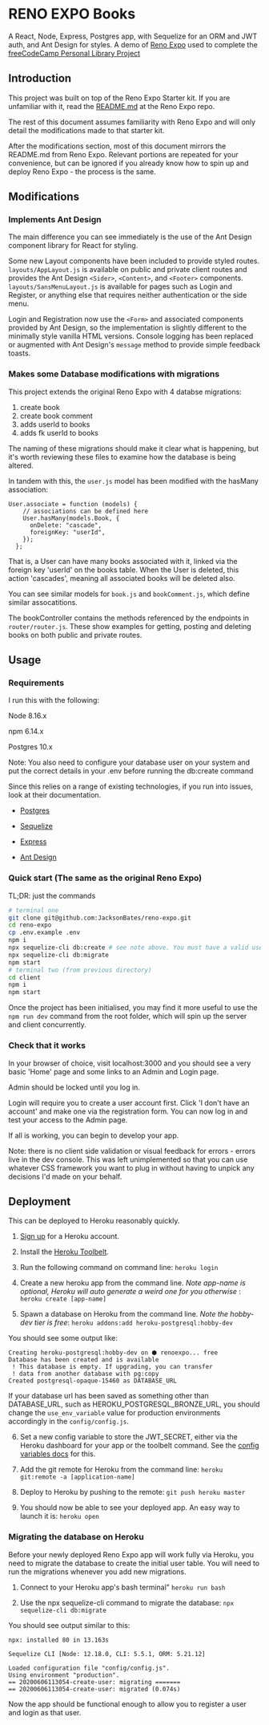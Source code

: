 # RENO EXPO Books

A React, Node, Express, Postgres app, with Sequelize for an ORM and JWT auth, and Ant Design for styles. A demo of [Reno Expo](https://github.com/jacksonbates/reno-expo) used to complete the [freeCodeCamp Personal Library Project](https://www.freecodecamp.org/learn/information-security-and-quality-assurance/information-security-and-quality-assurance-projects/personal-library)

## Introduction

This project was built on top of the Reno Expo Starter kit. If you are unfamiliar with it, read the [README.md](https://github.com/JacksonBates/reno-expo/blob/master/README.md) at the Reno Expo repo.

The rest of this document assumes familiarity with Reno Expo and will only detail the modifications made to that starter kit.

After the modifications section, most of this document mirrors the README.md from Reno Expo. Relevant portions are repeated for your convenience, but can be ignored if you already know how to spin up and deploy Reno Expo - the process is the same.

## Modifications

### Implements Ant Design

The main difference you can see immediately is the use of the Ant Design component library for React for styling.

Some new Layout components have been included to provide styled routes. `layouts/AppLayout.js` is available on public and private client routes and provides the Ant Design `<Sider>`, `<Content>`, and `<Footer>` components. `layouts/SansMenuLayout.js` is available for pages such as Login and Register, or anything else that requires neither authentication or the side menu.

Login and Registration now use the `<Form>` and associated components provided by Ant Design, so the implementation is slightly different to the minimally style vanilla HTML versions. Console logging has been replaced or augmented with Ant Design's `message` method to provide simple feedback toasts.

### Makes some Database modifications with migrations

This project extends the original Reno Expo with 4 databse migrations:

1. create book
2. create book comment
3. adds userId to books
4. adds fk userId to books

The naming of these migrations should make it clear what is happening, but it's worth reviewing these files to examine how the database is being altered.

In tandem with this, the `user.js` model has been modified with the hasMany association:

```
User.associate = function (models) {
    // associations can be defined here
    User.hasMany(models.Book, {
      onDelete: "cascade",
      foreignKey: "userId",
    });
  };
```

That is, a User can have many books associated with it, linked via the foreign key 'userId' on the books table. When the User is deleted, this action 'cascades', meaning all associated books will be deleted also.

You can see similar models for `book.js` and `bookComment.js`, which define similar assocatitions.

The bookController contains the methods referenced by the endpoints in `router/router.js`. These show examples for getting, posting and deleting books on both public and private routes.

## Usage

### Requirements

I run this with the following:

Node 8.16.x

npm 6.14.x

Postgres 10.x

Note:
You also need to configure your database user on your system and put the correct
details in your .env before running the db:create command

Since this relies on a range of existing technologies, if you run into issues,
look at their documentation.

- [Postgres](https://www.postgresql.org/docs/10)

- [Sequelize](https://sequelize.org/v5/)

- [Express](https://expressjs.com/en/4x/api.html)

- [Ant Design](https://ant.design/docs/react/introduce)

### Quick start (The same as the original Reno Expo)

TL;DR: just the commands

```sh
# terminal one
git clone git@github.com:JacksonBates/reno-expo.git
cd reno-expo
cp .env.example .env
npm i
npx sequelize-cli db:create # see note above. You must have a valid user in your .env file
npx sequelize-cli db:migrate
npm start
# terminal two (from previous directory)
cd client
npm i
npm start
```

Once the project has been initialised, you may find it more useful to use the `npm run dev` command from the root folder, which will spin up the server and client concurrently.

### Check that it works

In your browser of choice, visit localhost:3000 and you should see a very basic
'Home' page and some links to an Admin and Login page.

Admin should be locked until you log in.

Login will require you to create a user account first.
Click 'I don't have an account' and make one via the registration form.
You can now log in and test your access to the Admin page.

If all is working, you can begin to develop your app.

Note: there is no client side validation or visual feedback for errors - errors
live in the dev console. This was left unimplemented so that you can use whatever
CSS framework you want to plug in without having to unpick any decisions I'd
made on your behalf.

## Deployment

This can be deployed to Heroku reasonably quickly.

1. [Sign up](https://api.heroku.com/signup/devcenter) for a Heroku account.

2. Install the [Heroku Toolbelt](https://toolbelt.heroku.com/).

3. Run the following command on command line: `heroku login`

4. Create a new heroku app from the command line. _Note app-name is optional, Heroku will auto generate a weird one for you otherwise_
   : `heroku create [app-name]`

5. Spawn a database on Heroku from the command line. _Note the hobby-dev tier is free_: `heroku addons:add heroku-postgresql:hobby-dev`

You should see some output like:

```
Creating heroku-postgresql:hobby-dev on ⬢ renoexpo... free
Database has been created and is available
 ! This database is empty. If upgrading, you can transfer
 ! data from another database with pg:copy
Created postgresql-opaque-15460 as DATABASE_URL
```

If your database url has been saved as something other than DATABASE_URL, such as HEROKU_POSTGRESQL_BRONZE_URL, you should change the `use_env_variable` value for production environments accordingly in the `config/config.js`.

6. Set a new config variable to store the JWT_SECRET, either via the Heroku dashboard for your app or the toolbelt command. See the [config variables docs](https://devcenter.heroku.com/articles/config-vars) for this.

7. Add the git remote for Heroku from the command line: `heroku git:remote -a [application-name]`

8. Deploy to Heroku by pushing to the remote: `git push heroku master`

9. You should now be able to see your deployed app. An easy way to launch it is: `heroku open`

### Migrating the database on Heroku

Before your newly deployed Reno Expo app will work fully via Heroku, you need to migrate the database to create the initial user table. You will need to run the migrations whenever you add new migrations.

1. Connect to your Heroku app's bash terminal" `heroku run bash`

2. Use the npx sequelize-cli command to migrate the database: `npx sequelize-cli db:migrate`

You should see output similar to this:

```
npx: installed 80 in 13.163s

Sequelize CLI [Node: 12.18.0, CLI: 5.5.1, ORM: 5.21.12]

Loaded configuration file "config/config.js".
Using environment "production".
== 20200606113054-create-user: migrating =======
== 20200606113054-create-user: migrated (0.074s)

```

Now the app should be functional enough to allow you to register a user and login as that user.

